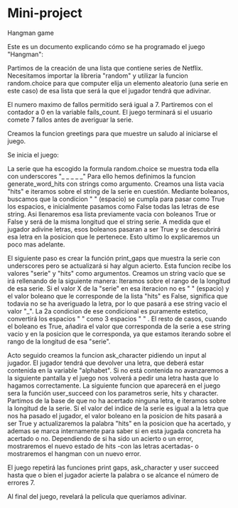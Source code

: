 # Mini-project
Hangman game

Este es un documento explicando cómo se ha programado el juego "Hangman":

Partimos de la creación de una lista que contiene series de Netflix.
Necesitamos importar la libreria "random" y utilizar la funcion random.choice para que computer elija un elemento aleatorio (una serie en este caso) de esa lista que será la que el jugador tendrá que adivinar.

El numero maximo de fallos permitido será igual a 7. Partiremos con el contador a 0 en la variable fails_count. El juego terminará si el usuario comete 7 fallos antes de averiguar la serie.

Creamos la funcion greetings para que muestre un saludo al iniciarse el juego. 

Se inicia el juego:

La serie que ha escogido la formula random.choice se muestra toda ella con underscores "_ _ _ _ _"
Para ello hemos definimos la funcion generate_word_hits con strings como argumento. Creamos una lista vacia "hits" e iteramos sobre el string de la serie en cuestión. Mediante boleanos, buscamos que la condicion " " (espacio) se cumpla para pasar como True los espacios, e inicialmente pasamos como False todas las letras de ese string. Asi llenaremos esa lista previamente vacia con boleanos True or False y será de la misma longitud que el string serie. A medida que el jugador adivine letras, esos boleanos pasaran a ser True y se descubrirá esa letra en la posicion que le pertenece. Esto ultimo lo explicaremos un poco mas adelante.

El siguiente paso es crear la función print_gaps que muestra la serie con underscores pero se actualizará si hay algun acierto. Esta funcion recibe los valores "serie" y "hits" como argumentos. Creamos un string vacío que se irá rellenando de la siguiente manera:
    Iteramos sobre el rango de la longitud de esa serie.
    Si el valor X de la "serie" en esa iteracion no es " " (espacio) y el valor boleano que le corresponde de la lista "hits" es False, significa que todavia no se ha averiguado la letra, por lo que pasará a ese string vacio el valor "_". La 2a condicion de ese condicional es puramente estetico, convertirá los espacios " " como 3 espacios "   " . El resto de casos, cuando el boleano es True, añadira el valor que corresponda de la serie a ese string vacio y en la posicion que le corresponda, ya que estamos iterando sobre el rango de la longitud de esa "serie".  

Acto seguido creamos la funcion ask_character pidiendo un input al jugador. El jugador tendrá que devolver una letra, que deberá estar contenida en la variable "alphabet". Si no está contenida no avanzaremos a la siguiente pantalla y el juego nos volverá a pedir una letra hasta que lo hagamos correctamente.
La siguiente funcion que aparecerá en el juego sera la función user_succeed con los parametros serie, hits y character.
Partimos de la base de que no ha acertado ninguna letra, e iteramos sobre la longitud de la serie. Si el valor del indice de la serie es igual a la letra que nos ha pasado el jugador, el valor boleano en la posicion de hits pasará a ser True y actualizaremos la palabra "hits" en la posicion que ha acertado, y ademas se marca internamente para saber si en esta jugada concreta ha acertado o no. Dependiendo de si ha sido un acierto o un error, mostraremos el nuevo estado de hits -con las letras acertadas- o mostraremos el hangman con un nuevo error.

El juego repetirá las funciones print gaps, ask_character y user succeed hasta que o bien el jugador acierte la palabra o se alcance el número de errores 7.

Al final del juego, revelará la pelicula que queríamos adivinar.
